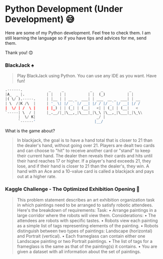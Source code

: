 # Python Development (Under Development) :sweat_smile:

Here are some of my Python development. Feel free to check them. I am still learning the language so if you have tips and advices for me,
send them.

Thank you! :blush:


### BlackJack :spades:
> Play BlackJack using Python. You can use any IDE as you want. Have fun!

```python
.------.            _     _            _    _            _    
|A_  _ |.          | |   | |          | |  (_)          | |   
|( \/ ).-----.     | |__ | | __ _  ___| | ___  __ _  ___| | __
| \  /|K /\  |     | '_ \| |/ _` |/ __| |/ / |/ _` |/ __| |/ /
|  \/ | /  \ |     | |_) | | (_| | (__|   <| | (_| | (__|   < 
`-----| \  / |     |_.__/|_|\__,_|\___|_|\_\ |\__,_|\___|_|\_\\
      |  \/ K|                            _/ |                
      `------'                           |__/           
```
What is the game about?
> In blackjack, the goal is to have a hand total that is closer to 21 than the dealer's hand, without going over 21. Players are dealt two cards and can choose to "hit" to receive another card or "stand" to keep their current hand. The dealer then reveals their cards and hits until their hand reaches 17 or higher. If a player's hand exceeds 21, they lose, and if their hand is closer to 21 than the dealer's, they win. A hand with an Ace and a 10-value card is called a blackjack and pays out at a higher rate.


### Kaggle Challenge - The Optimized Exhibition Opening 🤖
> This problem statement describes an art exhibition organization task in which paintings need to be arranged to satisfy robotic attendees. Here's the breakdown of requirements:
Task:
•	Arrange paintings in a large corridor where the robots will view them.
Considerations:
•	The attendees are robots with specific tastes.
•	Robots view each painting as a simple list of tags representing elements of the painting.
•	Robots distinguish between two types of paintings: Landscape (horizontal) and Portrait (vertical).
•	Each frameglass can contain either one Landscape painting or two Portrait paintings.
•	The list of tags for a frameglass is the same as that of the painting(s) it contains.
•	You are given a dataset with all information about the set of paintings.

